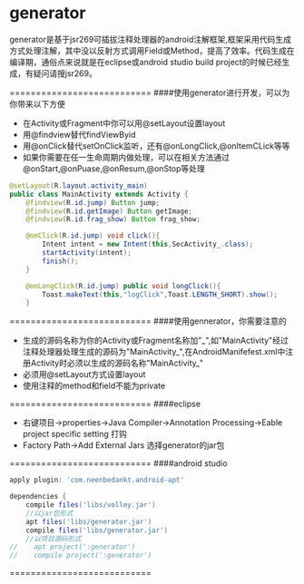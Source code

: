 generator
===========================
generator是基于jsr269可插拔注释处理器的android注解框架,框架采用代码生成方式处理注解，其中没以反射方式调用Field或Method，提高了效率。代码生成在编译期，通俗点来说就是在eclipse或android studio build project的时候已经生成，有疑问请搜jsr269。

===========================
####使用generator进行开发，可以为你带来以下方便
* 在Activity或Fragment中你可以用@setLayout设置layout
* 用@findview替代findViewByid
* 用@onClick替代setOnClick监听，还有@onLongClick,@onItemCLick等等
* 如果你需要在任一生命周期内做处理，可以在相关方法通过@onStart,@onPuase,@onResum,@onStop等处理

```Java
@setLayout(R.layout.activity_main)
public class MainActivity extends Activity {
    @findview(R.id.jump) Button jump;
    @findview(R.id.getImage) Button getImage;
    @findview(R.id.frag_show) Button frag_show;

    @onClick(R.id.jump) void click(){
        Intent intent = new Intent(this,SecActivity_.class);
        startActivity(intent);
        finish();
    }

    @onLongClick(R.id.jump) public void longClick(){
        Toast.makeText(this,"logClick",Toast.LENGTH_SHORT).show();
    }
```
===========================
####使用gennerator，你需要注意的
* 生成的源码名称为你的Activity或Fragment名称加"\_",如"MainActivity"经过注释处理器处理生成的源码为"MainActivity\_",在AndroidManifefest.xml中注册Activity时必须以生成的源码名称"MainActivity_"
* 必须用@setLayout方式设置layout
* 使用注释的method和field不能为private

===========================
####eclipse
* 右键项目->properties->Java Compiler->Annotation Processing->Eable project specific setting 打钩
* Factory Path->Add External Jars 选择generator的jar包

===========================
####android studio
```gradle
apply plugin: 'com.neenbedankt.android-apt'

dependencies {
    compile files('libs/volley.jar')
    //以jar包形式
    apt files('libs/generator.jar')
    compile files('libs/generator.jar')
    //以项目源码形式
//    apt project(':generator')
//    compile project(':generator')
```
===========================









